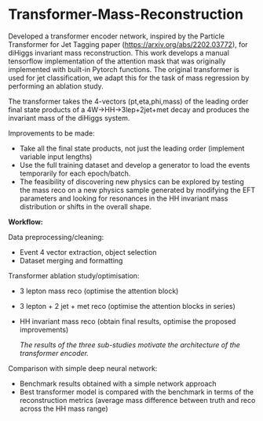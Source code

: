 # Transformer-Mass-Reconstruction

Developed a transformer encoder network, inspired by the Particle Transformer for Jet Tagging paper (https://arxiv.org/abs/2202.03772), for diHiggs invariant mass reconstruction. This work develops a manual tensorflow implementation of the attention mask that was originally implemented with built-in Pytorch functions. The original transformer is used for jet classification, we adapt this for the task of mass regression by performing an ablation study. 

The transformer takes the 4-vectors (pt,eta,phi,mass) of the leading order final state products of a 4W->HH->3lep+2jet+met decay and produces the invariant mass of the diHiggs system. 

Improvements to be made:

- Take all the final state products, not just the leading order (implement variable input lengths)
- Use the full training dataset and develop a generator to load the events temporarily for each epoch/batch.
- The feasibility of discovering new physics can be explored by testing the mass reco on a new physics sample generated by modifying the EFT parameters and looking for resonances in the HH invariant mass distribution or shifts in the overall shape. 

**Workflow:**

Data preprocessing/cleaning:

- Event 4 vector extraction, object selection
- Dataset merging and formatting

Transformer ablation study/optimisation:

- 3 lepton mass reco (optimise the attention block)
- 3 lepton + 2 jet + met reco (optimise the attention blocks in series)
- HH invariant mass reco (obtain final results, optimise the proposed improvements)

  <em> The results of the three sub-studies motivate the architecture of the transformer encoder. </em>

Comparison with simple deep neural network:

- Benchmark results obtained with a simple network approach
- Best transformer model is compared with the benchmark in terms of the reconstruction metrics (average mass difference between truth and reco across the HH mass range)




